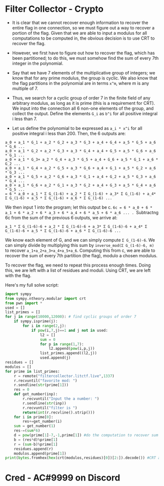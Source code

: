 # Filter Collector - Crypto

- It is clear that we cannot recover enough information to recover the entire flag in one connection, so we must figure out a way to recover a portion of the flag. Given that we are able to input a modulus for all computations to be computed in, the obvious decision is to use CRT to recover the flag.

- However, we first have to figure out how to recover the flag, which has been partitioned; to do this, we must somehow find the sum of every 7th integer in the polynomial. 

- Say that we have 7 elements of the multiplicative group of integers; we know that for any prime modulus, the group is cyclic. We also know that the flag partitions in the polynomial are in terms `x^m`, where m is any multiple of 7.

- Thus, we search for a cyclic group of order 7 in the finite field of any arbitrary modulus, as long as it is prime (this is a requirement for CRT). We input into the connection all 6 non-one elements of the group, and collect the output. Define the elements `G_i` as `b^i` for all positive integral i less than 7. 

- Let us define the polynomial to be expressed as `a_i * x^i` for all positive integral i less than 200. Then, the 6 outputs are:
```
a_0 + a_1 * G_1 + a_2 * G_2 + a_3 * G_3 + a_4 + G_4 + a_5 * G_5 + a_6 * G_6 ...
a_0 + a_1 * G_2 + a_2 * G_3 + a_3 * G_4 + a_4 + G_5 + a_5 * G_6 + a_6 * G_1 ...
a_0 + a_1 * G_3+ a_2 * G_4 + a_3 * G_5 + a_4 + G_6 + a_5 * G_1 + a_6 * G_2 ...
a_0 + a_1 * G_4 + a_2 * G_5 + a_3 * G_6 + a_4 + G_1 + a_5 * G_2 + a_6 * G_3 ...
a_0 + a_1 * G_5 + a_2 * G_6 + a_3 * G_1 + a_4 + G_2 + a_5 * G_3 + a_6 * G_4 ... 
a_0 + a_1 * G_6 + a_2 * G_1 + a_3 * G_2 + a_4 + G_3 + a_5 * G_4 + a_6 * G_5 ...
= 6 * a_0 + a_1 * Σ G_(1-6) + a_2 * Σ G_(1-6) + a_3* Σ G_(1-6) + a_4* Σ G_(1-6) + a_5 * Σ G_(1-6) + a_6 * Σ G_(1-6) ...
```
We then input 1 into the program; let this output be c. `6c = 6 * a_0 + 6 * a_1 + 6 * a_2 + 6 * a_3 + 6 * a_4 + 6 * a_5 + 6 * a_6 ... . `Subtractng 6c from the sum of the previous 6 outputs, we arrive at:

`a_1 * Σ G_(1-6)-6 + a_2 * Σ G_(1-6)-6 + a_3* Σ G_(1-6)-6 + a_4* Σ G_(1-6)-6 + a_5 * Σ G_(1-6)-6 + a_6 * Σ G_(1-6)-6 ...`

We know each element of G, and we can simply compute `Σ G_(1-6)-6`.  We can simply divide by multiplying this sum by `inverse_mod(Σ G_(1-6)-6, m)` to recover `a_1+a_2+a_3+a_4+a_5+a_6`. Computing this from c, we are able to recover the sum of every 7th partition (the flag), modulo a chosen modulus.

To recover the flag, we need to repeat this process enough times. Doing this, we are left with a list of residues and moduli. Using CRT, we are left with the flag.

Here's my full solve script:

```python
import sympy
from sympy.ntheory.modular import crt
from pwn import *
used = []
list_primes = []
for j in range(10000,12000): # find cyclic groups of order 7
    if sympy.isprime(j): 
        for i in range(2,j):
            if pow(i,7,j)==1 and j not in used:
                l2 = []
                sum = 0
                for p in range(1,7):
                    l2.append(pow(i,p,j))
                list_primes.append((l2,j))
                used.append(j)
residues = []
modulos = []
for prime in list_primes:
    r = remote("filtercollector.litctf.live",1337)
    r.recvuntil("favorite mod: ")
    r.sendline(str(prime[1]))
    res = 0
    def get_number(inp):
        r.recvuntil("Input the a number: ")
        r.sendline(str(inp))
        r.recvuntil("filter is ")
        return(int(r.recvline().strip()))
    for i in prime[0]:
        res+=get_number(i)
    sum = get_number(1)
    res-=(sum*6)
    d = pow(prime[1]-7,-1,prime[1]) #do the computation to recover sum of every 7th partition
    b = (res*d)%prime[1]
    r = (sum-b)%prime[1]
    residues.append(r)
    modulos.append(prime[1])
print(bytes.fromhex(hex(crt(modulos,residues)[0])[2:]).decode()) #CRT and dec -> ascii
```

# Cred - AC#9999 on Discord